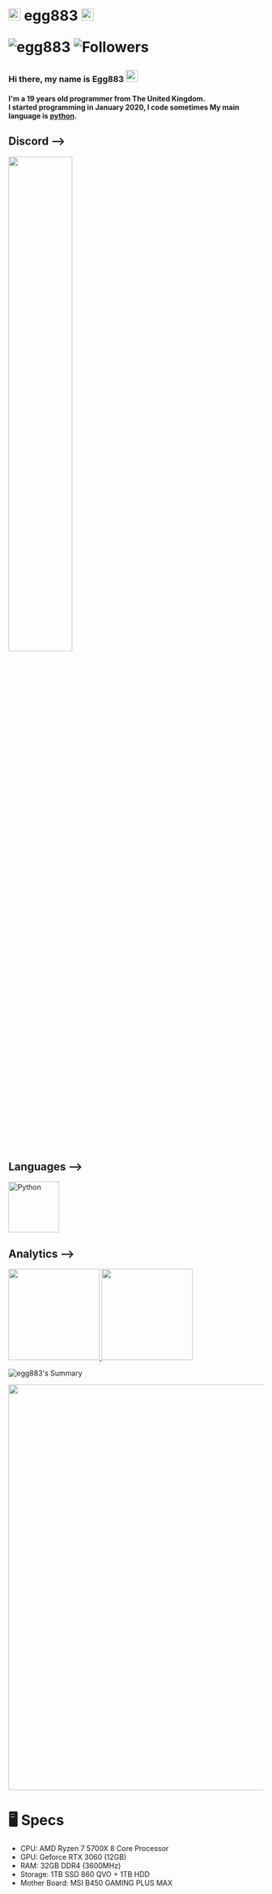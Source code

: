 <h1 align="left">
  <a target="_blank">
    <img src="https://github.com/JayantGoel001/JayantGoel001/blob/master/GIF/Earth.gif" width="24px" style="max-width:100%;">
  </a>
  egg883
  <a target="_blank">
    <img src="https://github.com/JayantGoel001/JayantGoel001/blob/master/GIF/Earth.gif"  width="24px" style="max-width:100%;">
    <p align="left">  
  <img src="https://komarev.com/ghpvc/?username=egg883" alt="egg883" />
  <img alt="Followers" src="https://img.shields.io/github/followers/egg883?style=social">    
</p>
<p align="left">  
 </p>
  </a>
</h1>

### Hi there, my name is Egg883 <img src="https://github.com/JayantGoel001/JayantGoel001/blob/master/GIF/Hi.gif" width="24px" style="max-width:100%;">
#### I'm a 19 years old programmer from The United Kingdom.</br> I started programming in January 2020, I code sometimes My main language is [python](https://python.org).

<h2><strong> Discord -->  </strong></h2>
<img width="50%" src=(https://lanyard.cnrad.dev/api/281476115397345280)](https://discord.com/users/281476115397345280) />

<h2><strong> Languages -->  </strong></h2>

<img src="https://cdn.discordapp.com/attachments/974332459577639013/979757795412947014/unknown.png" alt="Python" width="100" height="100"/>

 <h2><strong> Analytics  --> </strong></h2>
                          
<p align="left">
<a href="https://github.com/egg883">
  <img height="180em" src="https://github-readme-stats.vercel.app/api?username=egg883&show_icons=true&theme=midnight-purple&include_all_commits=true&count_private=true"/>
  <img height="180em" src="https://github-readme-stats.vercel.app/api/top-langs/?username=egg883&layout=compact&langs_count=7&theme=midnight-purple"/>
</a>
</p>

![egg883's Summary](https://github-profile-summary-cards.vercel.app/api/cards/profile-details?username=egg883&theme=monokai)

<center>
  <a href="https://github.com/ryo-ma/github-profile-trophy">
    <img width=800 src="https://github-profile-trophy.vercel.app/?username=egg883&column=8&theme=discord&no-frame=true&no-bg=true"/>
  </a>
</center>

# 🖥️ Specs
- CPU: AMD Ryzen 7 5700X 8 Core Processor
- GPU: Geforce RTX 3060 (12GB)
- RAM: 32GB DDR4 (3600MHz)
- Storage: 1TB SSD 860 QVO + 1TB HDD
- Mother Board: MSI B450 GAMING PLUS MAX
